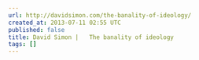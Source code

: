 ```yaml
---
url: http://davidsimon.com/the-banality-of-ideology/
created_at: 2013-07-11 02:55 UTC
published: false
title: David Simon |   The banality of ideology
tags: []
---
```



